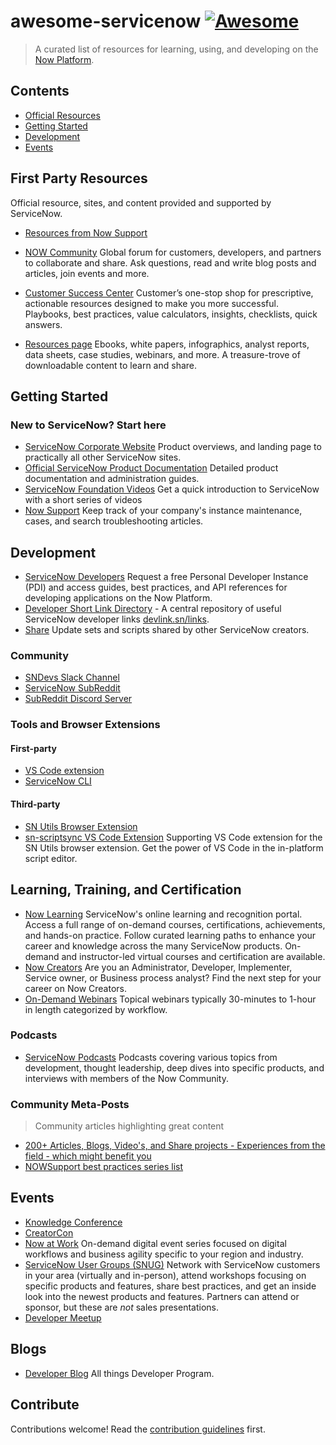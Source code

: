 # awesome-servicenow [![Awesome](https://awesome.re/badge.svg)](https://awesome.re)

> A curated list of resources for learning, using, and developing on the [Now Platform](https://www.servicenow.com/).


## Contents

- [Official Resources](#section)
- [Getting Started](#gettingstarted)
- [Development](#development)
- [Events](#events)


## First Party Resources

Official resource, sites, and content provided and supported by ServiceNow.

- [Resources from Now Support](https://support.servicenow.com/kb?id=kb_article_view&sysparm_article=KB0540930)

- [NOW Community](https://community.servicenow.com/community?id=community_home) Global forum for customers, developers, and partners to collaborate and share. Ask questions, read and write blog posts and articles, join events and more.
- [Customer Success Center](https://www.servicenow.com/success.html) Customer’s one-stop shop for prescriptive, actionable resources designed to make you more successful. Playbooks, best practices, value calculators, insights, checklists, quick answers.

- [Resources page](https://www.servicenow.com/resources.html) Ebooks, white papers, infographics, analyst reports, data sheets, case studies, webinars, and more. A treasure-trove of downloadable content to learn and share.

## Getting Started
### New to ServiceNow? Start here
- [ServiceNow Corporate Website](https://servicenow.com) Product overviews, and landing page to practically all other ServiceNow sites.
- [Official ServiceNow Product Documentation](https://docs.servicenow.com/) Detailed product documentation and administration guides.
- [ServiceNow Foundation Videos](https://community.servicenow.com/community?id=community_article&sys_id=a2dc2a65dbd0dbc01dcaf3231f96197e) Get a quick introduction to ServiceNow with a short series of videos
- [Now Support](https://support.servicenow.com/now) Keep track of your company's instance maintenance, cases, and search troubleshooting articles.

## Development
- [ServiceNow Developers](https://developer.servicenow.com/) Request a free Personal Developer Instance (PDI) and access guides, best practices, and API references for developing applications on the Now Platform.
- [Developer Short Link Directory](https://devlink.sn/links) - A central repository of useful ServiceNow developer links [devlink.sn/links](devlink.sn/links).
- [Share](https://developer.servicenow.com/connect.do#!/share) Update sets and scripts shared by other ServiceNow creators.

### Community
- [SNDevs Slack Channel](https://sndevs.com/)
- [ServiceNow SubReddit]()
- [SubReddit Discord Server](https://discord.com/invite/EBXYZw3)
### Tools and Browser Extensions
#### First-party
- [VS Code extension](https://marketplace.visualstudio.com/items?itemName=ServiceNow.now-vscode)
- [ServiceNow CLI](https://docs.servicenow.com/bundle/rome-application-development/page/build/servicenow-cli/concept/servicenow-cli.html)
#### Third-party
- [SN Utils Browser Extension](https://www.arnoudkooi.com/)
- [sn-scriptsync VS Code Extension](https://marketplace.visualstudio.com/items?itemName=arnoudkooicom.sn-scriptsync) Supporting VS Code extension for the SN Utils browser extension. Get the power of VS Code in the in-platform script editor.
## Learning, Training, and Certification
- [Now Learning](https://nowlearning.service-now.com/lxp) ServiceNow's online learning and recognition portal. Access a full range of on-demand courses, certifications, achievements, and hands-on practice. Follow curated learning paths to enhance your career and knowledge across the many ServiceNow products. On-demand and instructor-led virtual courses and certification are available.
- [Now Creators](https://www.servicenow.com/success/now-creators.html) Are you an Administrator, Developer, Implementer, Service owner, or Business process analyst? Find the next step for your career on Now Creators.
- [On-Demand Webinars](https://www.servicenow.com/events/on-demand-webinars.html) Topical webinars typically 30-minutes to 1-hour in length categorized by workflow.
### Podcasts
- [ServiceNow Podcasts](https://community.servicenow.com/community?id=community_static&sys_id=935466acdbaa94d49e691ea66896199a) Podcasts covering various topics from development, thought leadership, deep dives into specific products, and interviews with members of the Now Community.

### Community Meta-Posts
> Community articles highlighting great content
- [200+ Articles, Blogs, Video's, and Share projects - Experiences from the field - which might benefit you](https://community.servicenow.com/community?id=community_blog&sys_id=14e51965db2200d013b5fb24399619fb)
- [NOWSupport best practices series list](https://community.servicenow.com/community?id=community_blog&sys_id=6e7d6269dbd0dbc01dcaf3231f9619c0)
## Events
- [Knowledge Conference](https://knowledge.servicenow.com/)
- [CreatorCon](https://knowledge.servicenow.com/creatorcon.html)
- [Now at Work](https://www.servicenow.com/now-at-work.html) On-demand digital event series focused on digital workflows and business agility specific to your region and industry.
- [ServiceNow User Groups (SNUG)](https://community.servicenow.com/community?id=community_user_group) Network with ServiceNow customers in your area (virtually and in-person), attend workshops focusing on specific products and features, share best practices, and get an inside look into the newest products and features. Partners can attend or sponsor, but these are *not* sales presentations.
- [Developer Meetup](https://www.meetup.com/pro/servicenowdevprogram/)

## Blogs
- [Developer Blog](https://developer.servicenow.com/blog.do) All things Developer Program.
## Contribute

Contributions welcome! Read the [contribution guidelines](contributing.md) first.

